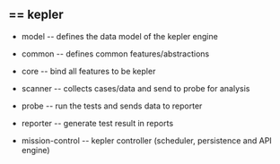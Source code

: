 == kepler
---------

- model
-- defines the data model of the kepler engine

- common
-- defines common features/abstractions

- core
-- bind all features to be kepler

- scanner
-- collects cases/data and send to probe for analysis

- probe
-- run the tests and sends data to reporter

- reporter
-- generate test result in reports

- mission-control
-- kepler controller (scheduler, persistence and API engine)


